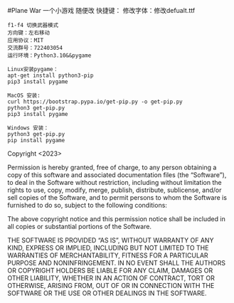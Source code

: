 #Plane War 
一个小游戏
随便改
快捷键： 
修改字体：修改defualt.ttf
```
f1-f4 切换武器模式
方向键：左右移动
应用协议：MIT
交流群号：722403054
运行环境：Python3.10&&pygame
```        
```
Linux安装pygame：
apt-get install python3-pip 
pip3 install pygame
```
 ```                        
MacOS 安装:
curl https://bootstrap.pypa.io/get-pip.py -o get-pip.py
python3 get-pip.py
pip3 install pygame
```
```
Windows 安装：
python3 get-pip.py
pip install pygame
```
Copyright <2023> <HQY>

Permission is hereby granted, free of charge, to any person obtaining a copy of this software and associated documentation files (the “Software”), to deal in the Software without restriction, including without limitation the rights to use, copy, modify, merge, publish, distribute, sublicense, and/or sell copies of the Software, and to permit persons to whom the Software is furnished to do so, subject to the following conditions:

The above copyright notice and this permission notice shall be included in all copies or substantial portions of the Software.

THE SOFTWARE IS PROVIDED “AS IS”, WITHOUT WARRANTY OF ANY KIND, EXPRESS OR IMPLIED, INCLUDING BUT NOT LIMITED TO THE WARRANTIES OF MERCHANTABILITY, FITNESS FOR A PARTICULAR PURPOSE AND NONINFRINGEMENT. IN NO EVENT SHALL THE AUTHORS OR COPYRIGHT HOLDERS BE LIABLE FOR ANY CLAIM, DAMAGES OR OTHER LIABILITY, WHETHER IN AN ACTION OF CONTRACT, TORT OR OTHERWISE, ARISING FROM, OUT OF OR IN CONNECTION WITH THE SOFTWARE OR THE USE OR OTHER DEALINGS IN THE SOFTWARE.

